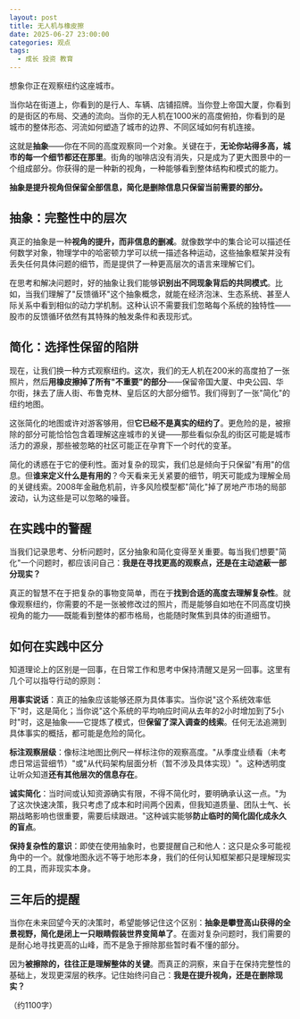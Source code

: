 ```yaml
---
layout: post
title: 无人机与橡皮擦
date: 2025-06-27 23:00:00
categories: 观点
tags:
  - 成长 投资 教育
---
```



想象你正在观察纽约这座城市。

当你站在街道上，你看到的是行人、车辆、店铺招牌。当你登上帝国大厦，你看到的是街区的布局、交通的流向。当你的无人机在1000米的高度俯拍，你看到的是城市的整体形态、河流如何塑造了城市的边界、不同区域如何有机连接。

这就是**抽象**——你在不同的高度观察同一个对象。关键在于，**无论你站得多高，城市的每一个细节都还在那里**。街角的咖啡店没有消失，只是成为了更大图景中的一个组成部分。你获得的是一种新的视角，一种能够看到整体结构和模式的能力。

**抽象是提升视角但保留全部信息，简化是删除信息只保留当前需要的部分。**

## 抽象：完整性中的层次

真正的抽象是一种**视角的提升，而非信息的删减**。就像数学中的集合论可以描述任何数学对象，物理学中的哈密顿力学可以统一描述各种运动，这些抽象框架并没有丢失任何具体问题的细节，而是提供了一种更高层次的语言来理解它们。

在思考和解决问题时，好的抽象让我们能够**识别出不同现象背后的共同模式**。比如，当我们理解了"反馈循环"这个抽象概念，就能在经济泡沫、生态系统、甚至人际关系中看到相似的动力学机制。这种认识不需要我们忽略每个系统的独特性——股市的反馈循环依然有其特殊的触发条件和表现形式。

## 简化：选择性保留的陷阱

现在，让我们换一种方式观察纽约。这次，我们的无人机在200米的高度拍了一张照片，然后**用橡皮擦掉了所有"不重要"的部分**——保留帝国大厦、中央公园、华尔街，抹去了唐人街、布鲁克林、皇后区的大部分细节。我们得到了一张"简化"的纽约地图。

这张简化的地图或许对游客够用，但**它已经不是真实的纽约了**。更危险的是，被擦除的部分可能恰恰包含着理解这座城市的关键——那些看似杂乱的街区可能是城市活力的源泉，那些被忽略的社区可能正在孕育下一个时代的变革。

简化的诱惑在于它的便利性。面对复杂的现实，我们总是倾向于只保留"有用"的信息。但**谁来定义什么是有用的**？今天看来无关紧要的细节，明天可能成为理解全局的关键线索。2008年金融危机前，许多风险模型都"简化"掉了房地产市场的局部波动，认为这些是可以忽略的噪音。

## 在实践中的警醒

当我们记录思考、分析问题时，区分抽象和简化变得至关重要。每当我们想要"简化"一个问题时，都应该问自己：**我是在寻找更高的观察点，还是在主动遮蔽一部分现实？**

真正的智慧不在于把复杂的事物变简单，而在于**找到合适的高度去理解复杂性**。就像观察纽约，你需要的不是一张被修改过的照片，而是能够自如地在不同高度切换视角的能力——既能看到整体的都市格局，也能随时聚焦到具体的街道细节。

## 如何在实践中区分

知道理论上的区别是一回事，在日常工作和思考中保持清醒又是另一回事。这里有几个可以指导行动的原则：

**用事实说话**：真正的抽象应该能够还原为具体事实。当你说"这个系统效率低下"时，这是简化；当你说"这个系统的平均响应时间从去年的2小时增加到了5小时"时，这是抽象——它提炼了模式，但**保留了深入调查的线索**。任何无法追溯到具体事实的概括，都可能是危险的简化。

**标注观察层级**：像标注地图比例尺一样标注你的观察高度。"从季度业绩看（未考虑日常运营细节）"或"从代码架构层面分析（暂不涉及具体实现）"。这种透明度让听众知道**还有其他层次的信息存在**。

**诚实简化**：当时间或认知资源确实有限，不得不简化时，要明确承认这一点。"为了这次快速决策，我只考虑了成本和时间两个因素，但我知道质量、团队士气、长期战略影响也很重要，需要后续跟进。"这种诚实能够**防止临时的简化固化成永久的盲点**。

**保持复杂性的意识**：即使在使用抽象时，也要提醒自己和他人：这只是众多可能视角中的一个。就像地图永远不等于地形本身，我们的任何认知框架都只是理解现实的工具，而非现实本身。

## 三年后的提醒

当你在未来回望今天的决策时，希望能够记住这个区别：**抽象是攀登高山获得的全景视野，简化是闭上一只眼睛假装世界变简单了**。在面对复杂问题时，我们需要的是耐心地寻找更高的山峰，而不是急于擦除那些暂时看不懂的部分。

因为**被擦除的，往往正是理解整体的关键**。而真正的洞察，来自于在保持完整性的基础上，发现更深层的秩序。记住始终问自己：**我是在提升视角，还是在删除现实？**

（约1100字）